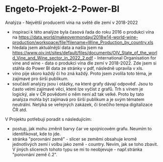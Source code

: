 # Engeto-Projekt-2-Power-BI
Analýza - Největší producenti vína na světě dle zemí v 2018-2022
- inspirací k této analýze byla časová řada do roku 2016 o produkci vína na https://data.world/makeovermonday/2018w14-world-wine-production/workspace/file?filename=Wine_Production_by_country.xls
- hledala jsem aktuálnější data a našla jsem na https://www.oiv.int/sites/default/files/documents/OIV_State_of_the_world_Vine_and_Wine_sector_in_2022_2.pdf - International Organisation for vine and wine - data o produkci vína dle zemí v 2018-2022. Zde jsem si stáhla do Power BI data ze stránky v pdf, následně upravila v xls.
- víno pije skoro každý či ho zná každý. Proto jsem zvolila toto téma, je zajímavé pro širší publikum.
- součástí analýzy jsou i otázky, na které grafy dávají odpověď. Jsou to často velmi zajímavé věci, které lze vyčíst z grafů. Trh s vínem je logický, ale v ČR povědomí o něm není až tak velké. Proto by tato analýza mohla být zajímavá pro širší publikum a je svým tématem neutrální. Netýká se veřejných zakázek, či šnečího tempa digitalizace ČR atd.


V Projektu potřebuji poradit s následujícím:
- postup, jak mohu změnit barvy čar  ve spojnicovém grafu. Neumím to identifikovat, kde to jde.
- stránka "porovnání země" - slicer se zeměmi obsahuje kromě jednotlivých zemí i volbu jako země - country. Nevím, jak se toho zbavit. V jiných slicerech tohoto typu se mi to neobjevuje - např.stránka "porovnání země č.2".

